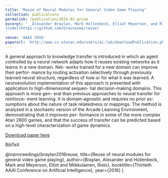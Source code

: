 ```yaml
---
title: "Reuse of Neural Modules for General Video Game Playing"
collection: publications
permalink: /publication/2016-02-grusm
excerpt: '__Alexander Braylan, Mark Hollenbeck, Elliot Meyerson, and Risto Miikkulainen__. A general approach to knowledge transfer is introduced in which an agent controlled by a neural network adapts how it reuses existing networks as it learns in a new domain. Net- works trained for a new domain can improve their perfor- mance by routing activation selectively through previously learned neural structure, regardless of how or for what it was learned. A neuroevolution implementation of this approach is presented with application to high-dimensional sequen- tial decision-making domains. This approach is more gen- eral than previous approaches to neural transfer for reinforce- ment learning. It is domain-agnostic and requires no prior as- sumptions about the nature of task relatedness or mappings. The method is analyzed in a stochastic version of the Arcade Learning Environment, demonstrating that it improves per- formance in some of the more complex Atari 2600 games, and that the success of transfer can be predicted based on a high-level characterization of game dynamics. [Slides](https://www.slideshare.net/AlexanderBraylan/on-the-cross-domain-reusability-of-neural-modules-for-general-video-game-playing),
[Code](https://github.com/Greuseome/reuse)
'
venue: 'AAAI 2016'
paperurl: 'http://www.cs.utexas.edu/users/ai-lab/downloadPublication.php?filename=http://nn.cs.utexas.edu/downloads/papers/braylan.aaai16.pdf&pubid=127544'
---
```

A general approach to knowledge transfer is introduced in which an agent controlled by a neural network adapts how it reuses existing networks as it learns in a new domain. Net- works trained for a new domain can improve their perfor- mance by routing activation selectively through previously learned neural structure, regardless of how or for what it was learned. A neuroevolution implementation of this approach is presented with application to high-dimensional sequen- tial decision-making domains. This approach is more gen- eral than previous approaches to neural transfer for reinforce- ment learning. It is domain-agnostic and requires no prior as- sumptions about the nature of task relatedness or mappings. The method is analyzed in a stochastic version of the Arcade Learning Environment, demonstrating that it improves per- formance in some of the more complex Atari 2600 games, and that the success of transfer can be predicted based on a high-level characterization of game dynamics.

[Download paper here](http://www.cs.utexas.edu/users/ai-lab/downloadPublication.php?filename=http://nn.cs.utexas.edu/downloads/papers/braylan.aaai16.pdf&pubid=127544)

BibTeX

@inproceedings{braylan2016reuse,
  title={Reuse of neural modules for general video game playing},
  author={Braylan, Alexander and Hollenbeck, Mark and Meyerson, Elliot and Miikkulainen, Risto},
  booktitle={Thirtieth AAAI Conference on Artificial Intelligence},
  year={2016}
}